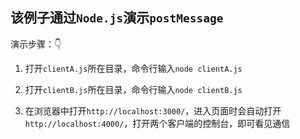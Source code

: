 ## 该例子通过`Node.js`演示`postMessage`

演示步骤：👇

1. 打开`clientA.js`所在目录，命令行输入`node clientA.js`

2. 打开`clientB.js`所在目录，命令行输入`node clientB.js`

3. 在浏览器中打开`http://localhost:3000/`，进入页面时会自动打开`http://localhost:4000/`，打开两个客户端的控制台，即可看见通信
